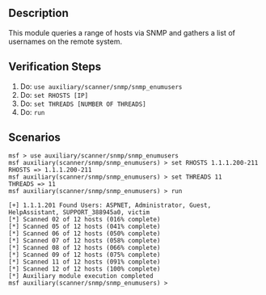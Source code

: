 ## Description
This module queries a range of hosts via SNMP and gathers a list of usernames on the remote system.

## Verification Steps

1. Do: ```use auxiliary/scanner/snmp/snmp_enumusers```
2. Do: ```set RHOSTS [IP]```
3. Do: ```set THREADS [NUMBER OF THREADS]```
4. Do: ```run```

## Scenarios

```
msf > use auxiliary/scanner/snmp/snmp_enumusers
msf auxiliary(scanner/snmp/snmp_enumusers) > set RHOSTS 1.1.1.200-211
RHOSTS => 1.1.1.200-211
msf auxiliary(scanner/snmp/snmp_enumusers) > set THREADS 11
THREADS => 11
msf auxiliary(scanner/snmp/snmp_enumusers) > run 

[+] 1.1.1.201 Found Users: ASPNET, Administrator, Guest, HelpAssistant, SUPPORT_388945a0, victim 
[*] Scanned 02 of 12 hosts (016% complete)
[*] Scanned 05 of 12 hosts (041% complete)
[*] Scanned 06 of 12 hosts (050% complete)
[*] Scanned 07 of 12 hosts (058% complete)
[*] Scanned 08 of 12 hosts (066% complete)
[*] Scanned 09 of 12 hosts (075% complete)
[*] Scanned 11 of 12 hosts (091% complete)
[*] Scanned 12 of 12 hosts (100% complete)
[*] Auxiliary module execution completed
msf auxiliary(scanner/snmp/snmp_enumusers) >
```

